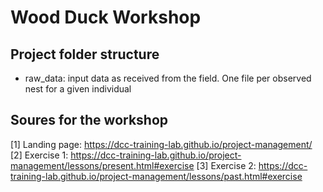 # Wood Duck Workshop
 
## Project folder structure

* raw_data: input data as received from the field. One file per observed nest for a given individual

## Soures for the workshop

[1] Landing page: https://dcc-training-lab.github.io/project-management/
[2] Exercise 1: https://dcc-training-lab.github.io/project-management/lessons/present.html#exercise
[3] Exercise 2: https://dcc-training-lab.github.io/project-management/lessons/past.html#exercise

